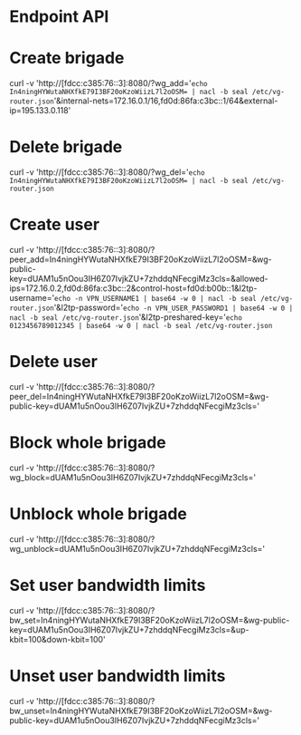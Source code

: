 ######
# Endpoint API
######

# Create brigade
curl -v 'http://[fdcc:c385:76::3]:8080/?wg_add='`echo In4ningHYWutaNHXfkE79I3BF20oKzoWiizL7l2oOSM= | nacl -b seal /etc/vg-router.json`'&internal-nets=172.16.0.1/16,fd0d:86fa:c3bc::1/64&external-ip=195.133.0.118'
# Delete brigade
curl -v 'http://[fdcc:c385:76::3]:8080/?wg_del='`echo In4ningHYWutaNHXfkE79I3BF20oKzoWiizL7l2oOSM= | nacl -b seal /etc/vg-router.json`

# Create user
curl -v 'http://[fdcc:c385:76::3]:8080/?peer_add=In4ningHYWutaNHXfkE79I3BF20oKzoWiizL7l2oOSM=&wg-public-key=dUAM1u5nOou3IH6Z07IvjkZU+7zhddqNFecgiMz3cls=&allowed-ips=172.16.0.2,fd0d:86fa:c3bc::2&control-host=fd0d:b00b::1&l2tp-username='`echo -n VPN_USERNAME1 | base64 -w 0 | nacl -b seal /etc/vg-router.json`'&l2tp-password='`echo -n VPN_USER_PASSWORD1 | base64 -w 0 | nacl -b seal /etc/vg-router.json`'&l2tp-preshared-key='`echo 0123456789012345 | base64 -w 0 | nacl -b seal /etc/vg-router.json`
# Delete user
curl -v 'http://[fdcc:c385:76::3]:8080/?peer_del=In4ningHYWutaNHXfkE79I3BF20oKzoWiizL7l2oOSM=&wg-public-key=dUAM1u5nOou3IH6Z07IvjkZU+7zhddqNFecgiMz3cls='

# Block whole brigade
curl -v 'http://[fdcc:c385:76::3]:8080/?wg_block=dUAM1u5nOou3IH6Z07IvjkZU+7zhddqNFecgiMz3cls='
# Unblock whole brigade
curl -v 'http://[fdcc:c385:76::3]:8080/?wg_unblock=dUAM1u5nOou3IH6Z07IvjkZU+7zhddqNFecgiMz3cls='

# Set user bandwidth limits
curl -v 'http://[fdcc:c385:76::3]:8080/?bw_set=In4ningHYWutaNHXfkE79I3BF20oKzoWiizL7l2oOSM=&wg-public-key=dUAM1u5nOou3IH6Z07IvjkZU+7zhddqNFecgiMz3cls=&up-kbit=100&down-kbit=100'
# Unset user bandwidth limits
curl -v 'http://[fdcc:c385:76::3]:8080/?bw_unset=In4ningHYWutaNHXfkE79I3BF20oKzoWiizL7l2oOSM=&wg-public-key=dUAM1u5nOou3IH6Z07IvjkZU+7zhddqNFecgiMz3cls='
